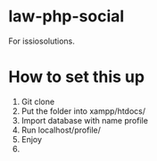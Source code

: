 # law-php-social
For issiosolutions.
# How to set this up
1. Git clone
2. Put the folder into xampp/htdocs/
3. Import database with name profile
4. Run localhost/profile/
5. Enjoy
6. 
